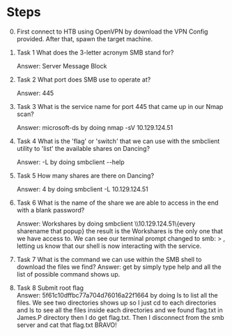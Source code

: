 # Steps
0.  First connect to HTB using OpenVPN by download the VPN Config provided. After that, spawn the target machine.
  
1.  Task 1
    What does the 3-letter acronym SMB stand for?
    
    Answer: Server Message Block

2.  Task 2
    What port does SMB use to operate at?
    
    Answer: 445

3.  Task 3
    What is the service name for port 445 that came up in our Nmap scan?
    
    Answer: microsoft-ds by doing nmap -sV 10.129.124.51

4.  Task 4
    What is the 'flag' or 'switch' that we can use with the smbclient utility to 'list' the available shares on Dancing?
    
    Answer: -L by doing smbclient --help

5.  Task 5
    How many shares are there on Dancing?
    
    Answer: 4 by doing smbclient -L 10.129.124.51

6.  Task 6
    What is the name of the share we are able to access in the end with a blank password?
    
    Answer: Workshares by doing smbclient \\\\10.129.124.51\\{every sharename that popup} the result is the Workshares is the only one that we have access to. We can see our          terminal prompt changed to smb: \> , letting us know that our shell is now interacting with the service.

7.  Task 7
    What is the command we can use within the SMB shell to download the files we find?
    Answer: get by simply type help and all the list of possible command shows up.

8.  Task 8
    Submit root flag     
    Answer: 5f61c10dffbc77a704d76016a22f1664 by doing ls to list all the files. We see two directories shows up so I just cd to each directories and ls to see all the files inside     each directories and we found flag.txt in James.P directory then I do get flag.txt. Then I disconnect from the smb server and cat that flag.txt BRAVO!
